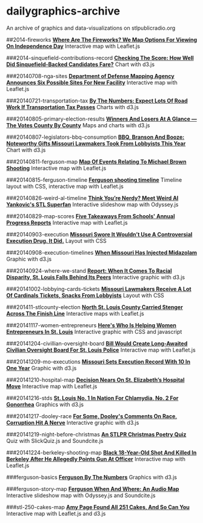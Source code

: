dailygraphics-archive
=====================

An archive of graphics and data-visualizations on stlpublicradio.org

##2014-fireworks
[**Where Are The Fireworks? We Map Options For Viewing On Independence Day**][stlpublicradio]
Interactive map with Leaflet.js

###2014-sinquefield-contributions-record
[**Checking The Score: How Well Did Sinquefield-Backed Candidates Fare?**][stlpublicradio 2]
Chart with d3.js

###20140708-nga-sites
[**Department of Defense Mapping Agency Announces Six Possible Sites For New Facility**][stlpublicradio 3]
Interactive map with Leaflet.js

###20140721-transportation-tax
[**By The Numbers: Expect Lots Of Road Work If Transportation Tax Passes**][stlpublicradio 4]
Charts with d3.js

###20140805-primary-election-results
[**Winners And Losers At A Glance — The Votes County By County**][stlpublicradio 5]
Maps and charts with d3.js

###20140807-legislators-bbq-consumption
[**BBQ, Branson And Booze: Noteworthy Gifts Missouri Lawmakers Took From Lobbyists This Year**][stlpublicradio 6]
Chart with d3.js

###20140811-ferguson-map
[**Map Of Events Relating To Michael Brown Shooting**][stlpublicradio 7]
Interactive map with Leaflet.js

###20140815-ferguson-timeline
[**Ferguson shooting timeline**][stlpublicradio 8]
Timeline layout with CSS, interactive map with Leaflet.js

###20140826-weird-al-timeline
[**Think You’re Nerdy? Meet Weird Al Yankovic's STL Superfan**][stlpublicradio 9]
Interactive slideshow map with Odyssey.js

###20140829-map-scores
[**Five Takeaways From Schools' Annual Progress Reports**][stlpublicradio 10]
Interactive map with Leaflet.js

###20140903-execution
[**Missouri Swore It Wouldn’t Use A Controversial Execution Drug. It Did.**][stlpublicradio 11]
Layout with CSS

###20140908-execution-timelines
[**When Missouri Has Injected Midazolam**][stlpublicradio 12]
Graphic with d3.js

###20140924-where-we-stand
[**Report: When It Comes To Racial Disparity, St. Louis Falls Behind Its Peers**][stlpublicradio 13]
Interactive graphic with d3.js

###20141002-lobbying-cards-tickets
[**Missouri Lawmakers Receive A Lot Of Cardinals Tickets, Snacks From Lobbyists**][stlpublicradio 14]
Layout with CSS

###201411-stlcounty-election
[**North St. Louis County Carried Stenger Across The Finish Line**][stlpublicradio 15]
Interactive maps with Leaflet.js

###20141117-women-entrepreneurs
[**Here's Who Is Helping Women Entrepreneurs In St. Louis**][stlpublicradio 16]
Interactive graphic with CSS and javascript

###20141204-civillian-oversight-board
[**Bill Would Create Long-Awaited Civilian Oversight Board For St. Louis Police**][stlpublicradio 17]
Interactive map with Leaflet.js

###20141209-mo-executions
[**Missouri Sets Execution Record With 10 In One Year**][stlpublicradio 18]
Graphic with d3.js

###20141210-hospital-map
[**Decision Nears On St. Elizabeth’s Hospital Move**][stlpublicradio 19]
Interactive map with Leaflet.js

###20141216-stds
[**St. Louis No. 1 In Nation For Chlamydia, No. 2 For Gonorrhea**][stlpublicradio 20]
Graphics with d3.js

###20141217-dooley-race
[**For Some, Dooley's Comments On Race, Corruption Hit A Nerve**][stlpublicradio 21]
Interactive graphic with d3.js

###20141219-night-before-christmas
[**An STLPR Christmas Poetry Quiz**][stlpublicradio 22]
Quiz with SlickQuiz.js and Soundcite.js

###20141224-berkeley-shooting-map
[**Black 18-Year-Old Shot And Killed In Berkeley After He Allegedly Points Gun At Officer**][stlpublicradio 23]
Interactive map with Leaflet.js

###ferguson-basics
[**Ferguson By The Numbers**][stlpublicradio 24]
Graphics with d3.js

###ferguson-story-map
[**Ferguson When And Where: An Audio Map**][stlpublicradio 25]
Interactive slideshow map with Odyssey.js and Soundcite.js

###stl-250-cakes-map
[**Amy Page Found All 251 Cakes, And So Can You**][stlpublicradio 26]
Interactive map with Leaflet.js and d3.js

[stlpublicradio]: http://news.stlpublicradio.org/post/where-are-fireworks-we-map-options-viewing-independence-day
[stlpublicradio 2]: http://news.stlpublicradio.org/post/checking-score-how-well-did-sinquefield-backed-candidates-fare
[stlpublicradio 3]: http://news.stlpublicradio.org/post/department-defense-mapping-agency-announces-six-possible-sites-new-facility
[stlpublicradio 4]: http://news.stlpublicradio.org/post/numbers-expect-lots-road-work-if-transportation-tax-passes
[stlpublicradio 5]: http://news.stlpublicradio.org/post/winners-and-losers-glance-votes-county-county
[stlpublicradio 6]: http://news.stlpublicradio.org/post/bbq-branson-and-booze-noteworthy-gifts-missouri-lawmakers-took-lobbyists-year
[stlpublicradio 7]: http://news.stlpublicradio.org/post/map-events-relating-michael-brown-shooting
[stlpublicradio 8]: http://news.stlpublicradio.org/post/ferguson-shooting-timeline
[stlpublicradio 9]: http://news.stlpublicradio.org/post/think-you-re-nerdy-meet-weird-al-yankovics-stl-superfan
[stlpublicradio 10]: http://news.stlpublicradio.org/post/five-takeaways-schools-annual-progress-reports
[stlpublicradio 11]: http://news.stlpublicradio.org/post/missouri-swore-it-wouldn-t-use-controversial-execution-drug-it-did
[stlpublicradio 12]: http://news.stlpublicradio.org/post/when-missouri-has-injected-midazolam
[stlpublicradio 13]: http://news.stlpublicradio.org/post/report-when-it-comes-racial-disparity-st-louis-falls-behind-its-peers
[stlpublicradio 14]: http://news.stlpublicradio.org/post/missouri-lawmakers-receive-lot-cardinals-tickets-snacks-lobbyists
[stlpublicradio 15]: http://news.stlpublicradio.org/post/north-st-louis-county-carried-stenger-across-finish-line
[stlpublicradio 16]: http://news.stlpublicradio.org/post/heres-who-helping-women-entrepreneurs-st-louis
[stlpublicradio 17]: http://news.stlpublicradio.org/post/bill-would-create-long-awaited-civilian-oversight-board-st-louis-police
[stlpublicradio 18]: http://news.stlpublicradio.org/post/missouri-sets-execution-record-10-one-year
[stlpublicradio 19]: http://news.stlpublicradio.org/post/decision-nears-st-elizabeth-s-hospital-move
[stlpublicradio 20]: http://news.stlpublicradio.org/post/st-louis-no-1-nation-chlamydia-no-2-gonorrhea
[stlpublicradio 21]: http://news.stlpublicradio.org/post/some-dooleys-comments-race-corruption-hit-nerve
[stlpublicradio 22]: http://news.stlpublicradio.org/post/stlpr-christmas-poetry-quiz
[stlpublicradio 23]: http://news.stlpublicradio.org/post/black-18-year-old-shot-and-killed-berkeley-after-he-allegedly-points-gun-officer
[stlpublicradio 24]: http://news.stlpublicradio.org/post/ferguson-numbers
[stlpublicradio 25]: http://news.stlpublicradio.org/post/ferguson-when-and-where-audio-map
[stlpublicradio 26]: http://news.stlpublicradio.org/post/amy-page-found-all-251-cakes-and-so-can-you